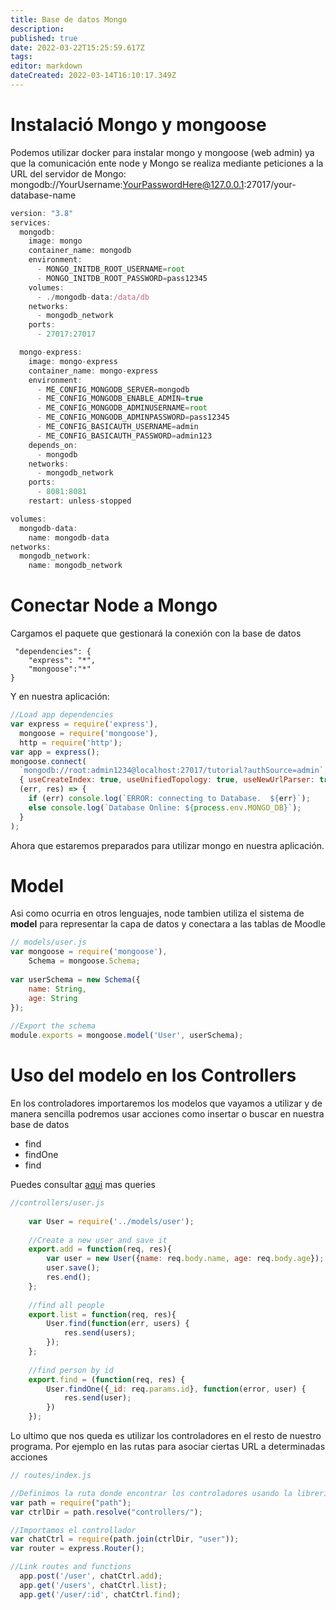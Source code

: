 ```yaml
---
title: Base de datos Mongo
description: 
published: true
date: 2022-03-22T15:25:59.617Z
tags: 
editor: markdown
dateCreated: 2022-03-14T16:10:17.349Z
---
```


# Instalació Mongo y mongoose

Podemos utilizar docker para instalar mongo y mongoose (web  admin) ya que la comunicación ente node y Mongo se realiza mediante peticiones a la URL del servidor de Mongo: mongodb://YourUsername:YourPasswordHere@127.0.0.1:27017/your-database-name

```js
version: "3.8"
services:
  mongodb:
    image: mongo
    container_name: mongodb
    environment:
      - MONGO_INITDB_ROOT_USERNAME=root
      - MONGO_INITDB_ROOT_PASSWORD=pass12345
    volumes:
      - ./mongodb-data:/data/db
    networks:
      - mongodb_network
    ports:
      - 27017:27017

  mongo-express:
    image: mongo-express
    container_name: mongo-express
    environment:
      - ME_CONFIG_MONGODB_SERVER=mongodb
      - ME_CONFIG_MONGODB_ENABLE_ADMIN=true
      - ME_CONFIG_MONGODB_ADMINUSERNAME=root
      - ME_CONFIG_MONGODB_ADMINPASSWORD=pass12345
      - ME_CONFIG_BASICAUTH_USERNAME=admin
      - ME_CONFIG_BASICAUTH_PASSWORD=admin123
    depends_on:
      - mongodb
    networks:
      - mongodb_network
    ports:
      - 8081:8081
    restart: unless-stopped

volumes:
  mongodb-data:
    name: mongodb-data
networks:
  mongodb_network:
    name: mongodb_network
```

# Conectar Node a Mongo

Cargamos el paquete que gestionará la conexión con la base de datos
```
 "dependencies": {  
    "express": "*",  
    "mongoose":"*"  
}    
```
Y en nuestra aplicación:
```js
//Load app dependencies  
var express = require('express'),  
  mongoose = require('mongoose'),  
  http = require('http');  
var app = express();  
mongoose.connect(
  `mongodb://root:admin1234@localhost:27017/tutorial?authSource=admin`,
  { useCreateIndex: true, useUnifiedTopology: true, useNewUrlParser: true },
  (err, res) => {
    if (err) console.log(`ERROR: connecting to Database.  ${err}`);
    else console.log(`Database Online: ${process.env.MONGO_DB}`);
  }
);
```

Ahora que estaremos preparados para utilizar mongo en nuestra aplicación.

# Model
Asi como ocurria en otros lenguajes, node tambien utiliza el sistema de **model** para representar la capa de datos y conectara a las tablas de Moodle

```js
// models/user.js
var mongoose = require('mongoose'),  
    Schema = mongoose.Schema;  
  
var userSchema = new Schema({  
    name: String,  
    age: String  
});  
  
//Export the schema  
module.exports = mongoose.model('User', userSchema); 
```
# Uso del modelo en los Controllers
En los controladores importaremos los modelos que vayamos a utilizar y de manera sencilla podremos usar acciones como insertar o buscar en nuestra base de datos
- find
- findOne
- find

Puedes consultar [aqui](https://mongoosejs.com/docs/queries.html) mas queries

```js
//controllers/user.js
  
    var User = require('../models/user');  
  
    //Create a new user and save it  
    export.add = function(req, res){  
        var user = new User({name: req.body.name, age: req.body.age});  
        user.save();  
        res.end();  
    };  
  
    //find all people  
    export.list = function(req, res){  
        User.find(function(err, users) {  
            res.send(users);  
        });  
    };  
  
    //find person by id  
    export.find = (function(req, res) {  
        User.findOne({_id: req.params.id}, function(error, user) {  
            res.send(user);  
        })  
    });  
```
Lo ultimo que nos queda es utilizar los controladores en el resto de nuestro programa. Por ejemplo en las rutas para asociar ciertas URL a determinadas acciones
  ```js
// routes/index.js

//Definimos la ruta donde encontrar los controladores usando la libreria Path
var path = require("path");
var ctrlDir = path.resolve("controllers/");

//Importamos el controllador
var chatCtrl = require(path.join(ctrlDir, "user"));
var router = express.Router();

//Link routes and functions  
    app.post('/user', chatCtrl.add);  
    app.get('/users', chatCtrl.list);  
    app.get('/user/:id', chatCtrl.find);
 ```
